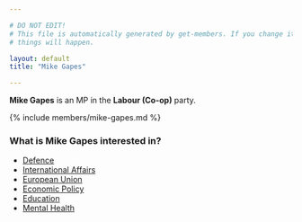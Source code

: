 ```yaml
---

# DO NOT EDIT!
# This file is automatically generated by get-members. If you change it, bad
# things will happen.

layout: default
title: "Mike Gapes"

---
```


**Mike Gapes** is an MP in the **Labour (Co-op)** party.

{% include members/mike-gapes.md %}

### What is Mike Gapes interested in?


* [Defence](/interests/defence.html)
* [International Affairs](/interests/international-affairs.html)
* [European Union](/interests/european-union.html)
* [Economic Policy](/interests/economic-policy.html)
* [Education](/interests/education.html)
* [Mental Health](/interests/mental-health.html)
